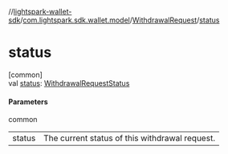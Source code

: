 //[lightspark-wallet-sdk](../../../index.md)/[com.lightspark.sdk.wallet.model](../index.md)/[WithdrawalRequest](index.md)/[status](status.md)

# status

[common]\
val [status](status.md): [WithdrawalRequestStatus](../-withdrawal-request-status/index.md)

#### Parameters

common

| | |
|---|---|
| status | The current status of this withdrawal request. |
